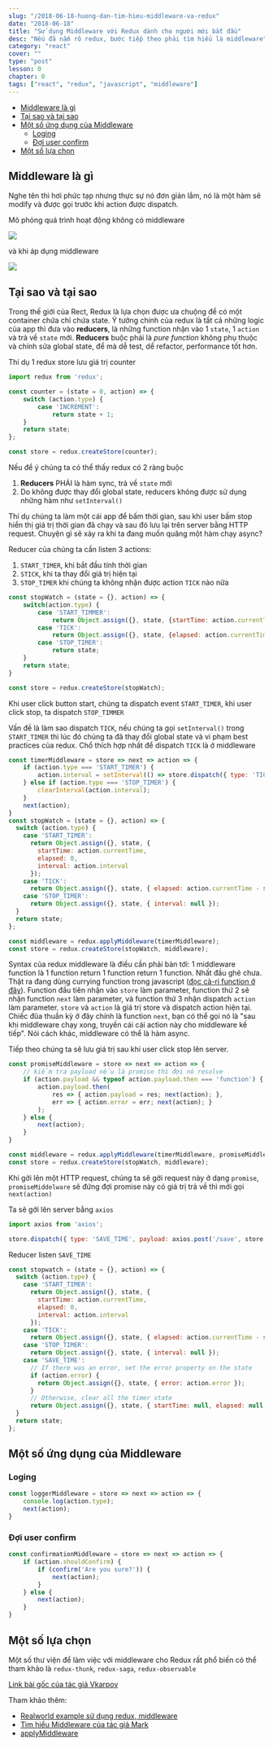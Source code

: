 ```yaml
---
slug: "/2018-06-18-huong-dan-tim-hieu-middleware-va-redux"
date: "2018-06-18"
title: "Sử dụng Middleware với Redux dành cho người mới bắt đầu"
desc: "Nếu đã nắm rõ redux, bước tiếp theo phải tìm hiểu là middleware"
category: "react"
cover: ""
type: "post"
lesson: 0
chapter: 0
tags: ["react", "redux", "javascript", "middleware"]
---
```


<!-- TOC -->

- [Middleware là gì](#middleware-là-gì)
- [Tại sao và tại sao](#tại-sao-và-tại-sao)
- [Một số ứng dụng của Middleware](#một-số-ứng-dụng-của-middleware)
  - [Loging](#loging)
  - [Đợi user confirm](#đợi-user-confirm)
- [Một số lựa chọn](#một-số-lựa-chọn)

<!-- /TOC -->

## Middleware là gì

Nghe tên thì hơi phức tạp nhưng thực sự nó đơn giản lắm, nó là một hàm sẽ modify và được gọi trước khi action được dispatch.

Mô phỏng quá trình hoạt động không có middleware

![](https://viblo.asia/uploads/5c72ff3e-859a-457a-ae11-e1392baa90af.gif)

và khi áp dụng middleware

![](https://viblo.asia/uploads/8ff8bd43-308a-47da-b382-891adae237d2.gif)

## Tại sao và tại sao

Trong thế giới của Rect, Redux là lựa chọn được ưa chuộng để có một container chứa chỉ chứa state. Ý tưởng chính của redux là tất cả những logic của app thì đưa vào **reducers**, là những function nhận vào 1 `state`, 1 `action` và trả về `state` mới. **Reducers** buộc phải là *pure function* không phụ thuộc và chỉnh sửa global state, để mà dễ test, dể refactor, performance tốt hơn.

Thí dụ 1 redux store lưu giá trị counter

```js
import redux from 'redux';

const counter = (state = 0, action) => {
    switch (action.type) {
        case 'INCREMENT':
            return state + 1;
    }
    return state;
};

const store = redux.createStore(counter);
```

Nếu để ý chúng ta có thể thấy redux có 2 ràng buộc

1. **Reducers** PHẢI là hàm sync, trả về `state` mới
2. Do không được thay đổi global state, reducers không được sử dụng những hàm như `setInterval()`

Thí dụ chúng ta làm một cái app để bấm thời gian, sau khi user bấm stop hiển thị giá trị thời gian đã chạy và sau đó lưu lại trên server bằng HTTP request. Chuyện gì sẽ xảy ra khi ta đang muốn quăng một hàm chạy async?

Reducer của chúng ta cần listen 3 actions:

1. `START_TIMER`, khi bắt đầu tính thời gian
2. `STICK`, khi ta thay đổi giá trị hiện tại
3. `STOP_TIMER` khi chúng ta không nhận được action `TICK` nào nữa

```js
const stopWatch = (state = {}, action) => {
    switch(action.type) {
        case 'START_TIMMER':
            return Object.assign({}, state, {startTime: action.currentTime, elapsed: 0})
        case 'TICK':
            return Object.assign({}, state, {elapsed: action.currentTime - state.startTime});
        case 'STOP_TIMER':
            return state;
    }
    return state;
}

const store = redux.createStore(stopWatch);
```

Khi user click button start, chúng ta dispatch event `START_TIMER`, khi user click stop, ta dispatch `STOP_TIMMER`

Vấn đề là làm sao dispatch `TICK`, nếu chúng ta gọi `setInterval()` trong `START_TIMER` thì lúc đó chúng ta đã thay đổi global state và vi phạm best practices của redux. Chổ thích hợp nhất để dispatch `TICK` là ở middleware

```js
const timerMiddleware = store => next => action => {
    if (action.type === 'START_TIMER') {
        action.interval = setInterval(() => store.dispatch({ type: 'TICK', currentTime: Date.now()}), 1000);
    } else if (action.type === 'STOP_TIMER') {
        clearInterval(action.interval);
    }
    next(action);
}
const stopWatch = (state = {}, action) => {
  switch (action.type) {
    case 'START_TIMER':
      return Object.assign({}, state, {
        startTime: action.currentTime,
        elapsed: 0,
        interval: action.interval
      });
    case 'TICK':
      return Object.assign({}, state, { elapsed: action.currentTime - state.startTime });
    case 'STOP_TIMER':
      return Object.assign({}, state, { interval: null });
  }
  return state;
};

const middleware = redux.applyMiddleware(timerMiddleware);
const store = redux.createStore(stopWatch, middleware);
```

Syntax của redux middleware là điều cần phải bàn tới: 1 middleware function là 1 function return 1 function return 1 function. Nhất đầu ghê chưa. Thật ra đang dùng currying function trong javascript ([đọc cà-ri function ở đây](https://luubinhan.github.io/blog/2018-03-02-gioi-thieu-higher-order-component-trong-react)). Function đầu tiên nhận vào `store` làm parameter, function thứ 2 sẽ nhận function `next` làm parameter, và function thứ 3 nhận dispatch `action` làm parameter. `store` và `action` là giá trị store và dispatch action hiện tại. Chiếc đũa thuần kỳ ở đây chính là function `next`, bạn có thể gọi nó là "sau khi middleware chạy xong, truyền cái cái action này cho middleware kế tiếp". Nói cách khác, middleware có thể là hàm async.

Tiếp theo chúng ta sẽ lưu giá trị sau khi user click stop lên server.

```js
const promiseMiddleware = store => next => action => {
    // kiểm tra payload nếu là promise thì đợi nó resolve
    if (action.payload && typeof action.payload.then === 'function') {
        action.payload.then(
            res => { action.payload = res; next(action); },
            err => { action.error = err; next(action); }
        );
    } else {
        next(action);
    }
}

const middleware = redux.applyMiddleware(timerMiddleware, promiseMiddleware);
const store = redux.createStore(stopWatch, middleware);
```

Khi gởi lên một HTTP request, chúng ta sẽ gởi request này ở dạng `promise`, `promiseMiddelware` sẽ đứng đợi promise này có giá trị trả về thì mới gọi `next(action)`

Ta sẽ gởi lên server bằng `axios`
```js
import axios from 'axios';

store.dispatch({ type: 'SAVE_TIME', payload: axios.post('/save', store.getState()) });
```

Reducer listen `SAVE_TIME`

```js
const stopwatch = (state = {}, action) => {
  switch (action.type) {
    case 'START_TIMER':
      return Object.assign({}, state, {
        startTime: action.currentTime,
        elapsed: 0,
        interval: action.interval
      });
    case 'TICK':
      return Object.assign({}, state, { elapsed: action.currentTime - state.startTime });
    case 'STOP_TIMER':
      return Object.assign({}, state, { interval: null });
    case 'SAVE_TIME':
      // If there was an error, set the error property on the state
      if (action.error) {
        return Object.assign({}, state, { error: action.error });
      }
      // Otherwise, clear all the timer state
      return Object.assign({}, state, { startTime: null, elapsed: null, error: null });
  }
  return state;
};
```
## Một số ứng dụng của Middleware

### Loging

```js
const loggerMiddleware = store => next => action => {
    console.log(action.type);
    next(action);
}
```

### Đợi user confirm

```js
const confirmationMiddleware = store => next => action => {
    if (action.shouldConfirm) {
        if (confirm('Are you sure?')) {
            next(action);
        }
    } else {
        next(action);
    }
}
```

## Một số lựa chọn

Một số thư viện để làm việc với middleware cho Redux rất phổ biến có thể tham khảo là `redux-thunk`, `redux-saga`, `redux-observable`


[Link bài gốc của tác giả Vkarpov](https://www.codementor.io/vkarpov/beginner-s-guide-to-redux-middleware-du107uyud)

Tham khảo thêm:

- [Realworld example sử dụng redux, middleware](https://github.com/gothinkster/react-redux-realworld-example-app/blob/master/src/middleware.js)
- [Tìm hiểu Middleware của tác giả Mark](https://medium.com/@meagle/understanding-87566abcfb7a)
- [applyMiddleware](https://redux.js.org/api-reference/applymiddleware)